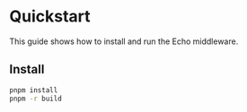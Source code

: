 # Quickstart

This guide shows how to install and run the Echo middleware.

## Install

```bash
pnpm install
pnpm -r build
